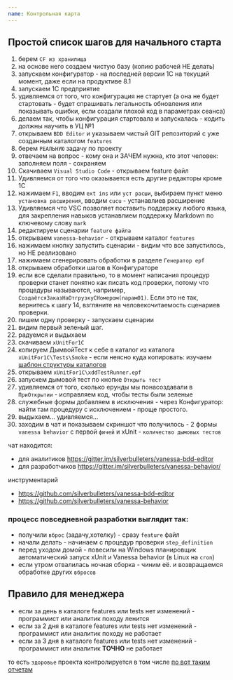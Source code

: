 ```yaml
---
name: Контрольная карта
---
```


## Простой список шагов для начального старта

1. берем `CF из хранилища`
2. на основе него создаем чистую базу (копию рабочей НЕ делать)
3. запускаем конфигуратор - на последней версии 1С на текущий момент, даже если на продуктиве 8.1
4. запускаем 1С предприятие
5. удивляемся от того, что конфигурация не стартует (а она не будет стартовать - будет спрашивать легальность обновления или показывать ошибки, если создали плохой код в параметрах сеанса)
6. делаем так, чтобы конфигурация стартовала и запускалась - кодить должны научить в УЦ №1
7. открываем `BDD Editor` и указываем чистый GIT репозиторий с уже созданным каталогом `features`
8. берем `РЕАЛЬНУЮ` задачу по проекту
9. отвечаем на вопрос - кому она и ЗАЧЕМ нужна, кто этот человек: заполняем поля - сохраняем
10. Скачиваем `Visual Studio Code` - открываем feature файл
11. Удивляемся от того что оказывается есть другие редакторы кроме 1С
12. нажимаем `F1`, вводим `ext ins` или `уст расши`, выбираем пункт меню `установка расширения`, вводим `cucu` - устанавлиев расширение
13. Удивляемся что VSC позволяет поставить поддержку любого языка, для закрепления навыков устанавлием поддержку Markdown по ключевому слову `mark`
14. редактируем сценарии `feature файла`
15. открываем `vanessa-behavior` - открываем каталог `features`
16. нажимаем кнопку запустить сценарии - видим что все запустилось, но НЕ реализовано
17. нажимаем сгенерировать обработки в разделе `Генератор epf`
18. открываем обработки шагов в Конфигураторе
19. если все сделали правильно, то в момент написания процедур проверки станет понятно как писать код проверки, потому что процедуры называются, например, `СоздаётсяЗаказНаОтгрузкуСНомером(парам01)`. Если это не так, вернитесь к шагу 14, взгляните на человекочитаемость сценариев проверки.
20. пишем одну проверку - запускаем сценарии
21. видим первый зеленый шаг.
22. радуемся и выдыхаем
23. скачиваем `xUnitFor1C`
24. копируем ДымвойТест к себе в каталог из каталога `xUnitFor1C\Tests\Smoke` - если неясно куда копировать: изучаем [шаблон структуры каталогов](./bootsrap)
25. открываем `xUnitFor1C\xddTestRunner.epf`
26. запускем дымовой тест по кнопке `Открыть тест`
27. удивляемся от того, сколько ерунды мы понасоздавали в `ПриОткрытии` - исправляем код, чтобы тесты были зеленые
28. служебные формы добавляем в исключения - через Конфигуратор: найти там процедуру с исключением - проще простого.
29. выдыхаем... удивляемся...
30. заходим в чат и показываем скриншот что получилось - 2 формы `vanessa behavior` с первой `фичей` и xUnit - `количество дымовых тестов`

чат находится:

* для аналитиков https://gitter.im/silverbulleters/vanessa-bdd-editor
* для разработчиков https://gitter.im/silverbulleters/vanessa-behavior/

инструментарий

* https://github.com/silverbulleters/vanessa-bdd-editor
* https://github.com/silverbulleters/vanessa-behavior

### процесс повседневной разработки выглядит так:

* получили `вброс` (задачу,хотелку) - сразу `feature` файл
* начали делать - начинаем с процедур проверки `step_definition`
* перед уходом домой - повесили на Windows планировщик автоматический запуск xUnit и Vanessa behavior (в Linux на `cron`)
* если утром отвалилась ночная сборка - чиним её. и возвращаемся обработке других `вбросов`

## Правило для менеджера

* если за день в каталоге features или tests нет изменений - программист или аналитик походу ленится
* если за 2 дня в каталоге features или tests нет изменений - программист или аналитик походу не работает
* если за 3 дня в каталоге features или tests нет изменений - программист или аналитик **ТОЧНО** не работает

то есть `здоровье` проекта контролируется в том числе [по вот таким отчетам](https://github.com/silverbulleters/vanessa-behavior/pulse/halfweekly)
